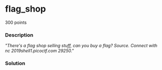 # flag_shop
300 points

### Description
*"There's a flag shop selling stuff, can you buy a flag? Source. Connect with nc 2019shell1.picoctf.com 29250."*

### Solution
